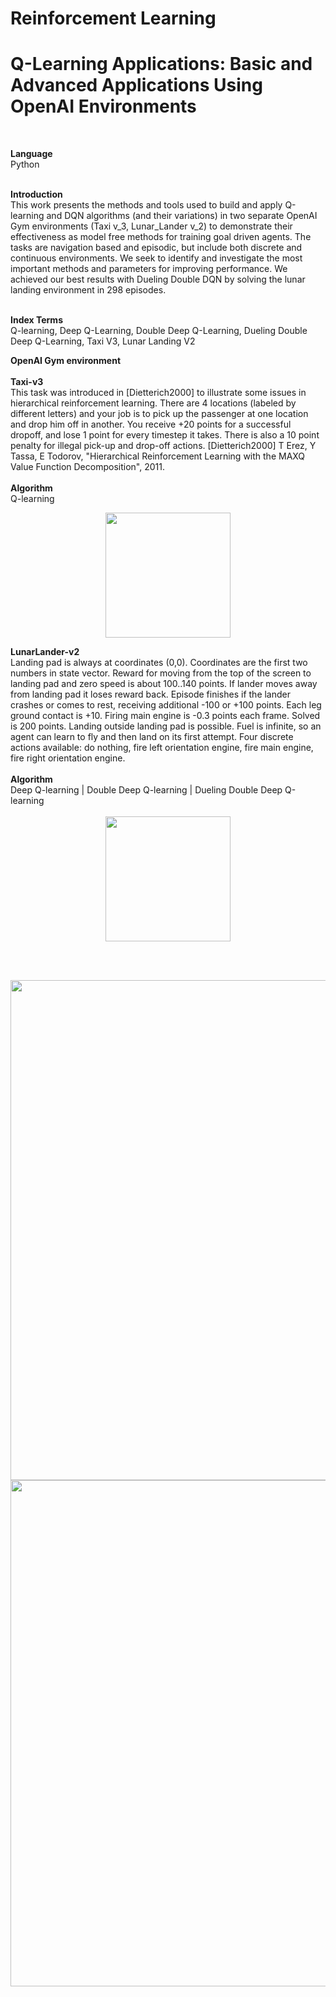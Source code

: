 # Reinforcement Learning
# Q-Learning Applications: Basic and Advanced Applications Using OpenAI Environments
<br>

<b>Language</b> <br>
Python

<br>
<b>Introduction</b> <br>
This work presents the methods and tools used to build and apply Q-learning and DQN algorithms (and their variations)  in two separate OpenAI Gym environments (Taxi v_3, Lunar_Lander v_2) to demonstrate their effectiveness as model free methods for training goal driven agents. The tasks are navigation based and episodic, but include both discrete  and continuous environments. We seek to identify and investigate the most important methods and parameters for improving performance. We achieved our best results with Dueling Double DQN by solving the lunar landing environment in 298 episodes.<br><br>

<b>Index Terms</b> <br>
Q-learning, Deep Q-Learning, Double Deep Q-Learning, Dueling Double Deep Q-Learning, Taxi V3, Lunar Landing V2

<b>OpenAI Gym environment</b><br><br>
<b>Taxi-v3</b> <br>
This task was introduced in [Dietterich2000] to illustrate some issues in hierarchical reinforcement learning. There are 4 locations (labeled by different letters) and your job is to pick up the passenger at one location and drop him off in another. You receive +20 points for a successful dropoff, and lose 1 point for every timestep it takes. There is also a 10 point penalty for illegal pick-up and drop-off actions.
[Dietterich2000]	T Erez, Y Tassa, E Todorov, "Hierarchical Reinforcement Learning with the MAXQ Value Function Decomposition", 2011. <br>
<br><b>Algorithm</b><br>
Q-learning
<br><center>
<img src="https://github.com/tgalala/Reinforcement-Learning-Q-Learning-Applications/blob/master/images/taxi.png?raw=true" height="200">
</center>
<b>LunarLander-v2</b> <br>
Landing pad is always at coordinates (0,0). Coordinates are the first two numbers in state vector. Reward for moving from the top of the screen to landing pad and zero speed is about 100..140 points. If lander moves away from landing pad it loses reward back. Episode finishes if the lander crashes or comes to rest, receiving additional -100 or +100 points. Each leg ground contact is +10. Firing main engine is -0.3 points each frame. Solved is 200 points. Landing outside landing pad is possible. Fuel is infinite, so an agent can learn to fly and then land on its first attempt. Four discrete actions available: do nothing, fire left orientation engine, fire main engine, fire right orientation engine. <br><br>
<b>Algorithm</b><br>
Deep Q-learning  |  Double Deep Q-learning  |   Dueling Double Deep Q-learning <br>
<br><center>
<img src="https://github.com/tgalala/Reinforcement-Learning-Q-Learning-Applications/blob/master/images/lunar.png?raw=true" height="200">
</center>

<br><br>

<img src="https://github.com/tgalala/Reinforcement-Learning-Q-Learning-Applications/blob/master/images/algorithms1.jpg?raw=true" width="800">
<Br>
<img src="https://github.com/tgalala/Reinforcement-Learning-Q-Learning-Applications/blob/master/images/algorithms2.jpg?raw=true" width="810"> 


